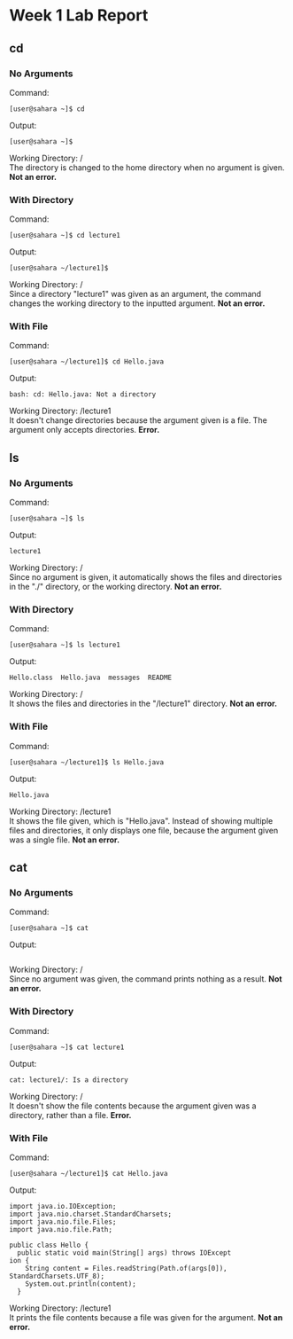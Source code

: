 # Week 1 Lab Report

## cd
### No Arguments
Command:
```
[user@sahara ~]$ cd
```

Output:
```
[user@sahara ~]$  
```

Working Directory: /
<br />
The directory is changed to the home directory when no argument is given. **Not an error.**

### With Directory
Command:
```
[user@sahara ~]$ cd lecture1
```

Output:
```
[user@sahara ~/lecture1]$  
```

Working Directory: /
<br />
Since a directory "lecture1" was given as an argument, the command changes the working directory to the inputted argument. **Not an error.**

### With File
Command:
```
[user@sahara ~/lecture1]$ cd Hello.java
```

Output:
```
bash: cd: Hello.java: Not a directory
```

Working Directory: /lecture1
<br />
It doesn't change directories because the argument given is a file. The argument only accepts directories. **Error.**

## ls
### No Arguments
Command:
```
[user@sahara ~]$ ls
```

Output:
```
lecture1
```

Working Directory: /
<br />
Since no argument is given, it automatically shows the files and directories in the "./" directory, or the working directory. **Not an error.**

### With Directory
Command:
```
[user@sahara ~]$ ls lecture1
```

Output:
```
Hello.class  Hello.java  messages  README
```

Working Directory: /
<br />
It shows the files and directories in the "/lecture1" directory. **Not an error.**

### With File
Command:
```
[user@sahara ~/lecture1]$ ls Hello.java
```

Output:
```
Hello.java
```

Working Directory: /lecture1
<br />
It shows the file given, which is "Hello.java". Instead of showing multiple files and directories, it only displays one file, because the argument given was a single file. **Not an error.**

## cat
### No Arguments
Command:
```
[user@sahara ~]$ cat
```

Output:
```

```

Working Directory: /
<br />
Since no argument was given, the command prints nothing as a result. **Not an error.**

### With Directory
Command:
```
[user@sahara ~]$ cat lecture1
```

Output:
```
cat: lecture1/: Is a directory
```

Working Directory: /
<br />
It doesn't show the file contents because the argument given was a directory, rather than a file. **Error.**

### With File
Command:
```
[user@sahara ~/lecture1]$ cat Hello.java
```

Output:
```
import java.io.IOException;
import java.nio.charset.StandardCharsets;
import java.nio.file.Files;
import java.nio.file.Path;

public class Hello {
  public static void main(String[] args) throws IOExcept
ion {
    String content = Files.readString(Path.of(args[0]), 
StandardCharsets.UTF_8);    
    System.out.println(content);
  }
```

Working Directory: /lecture1
<br />
It prints the file contents because a file was given for the argument. **Not an error.**
